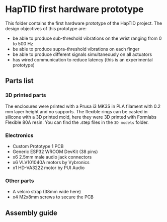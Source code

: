 # HapTID first hardware prototype

This folder contains the first hardware prototype of the HapTID project.
The design objectives of this prototype are:
- be able to produce sub-threshold vibrations on the wrist ranging from 0 to 500 Hz
- be able to produce supra-threshold vibrations on each finger
- be able to produce different signals simultaneously on all actuators
- has wired communication to reduce latency (this is an experimental prototype)

## Parts list
 
### 3D printed parts

The enclosures were printed with a Prusa i3 MK3S in PLA filament with 0.2 mm layer height and no supports.
The flexible rings can be casted in silicone with a 3D printed mold, here they were 3D printed with Formlabs Flexible 80A resin.
You can find the .step files in the `3D models` folder.

### Electronics

- Custom Prototype 1 PCB
- Generic ESP32 WROOM DevKit (38 pins)
- x6 2.5mm male audio jack connectors
- x6 VLV101040A motors by Vybronics
- x1 HD-VA3222 motor by PUI Audio

### Other parts

- A velcro strap (38mm wide here)
- x4 M2x8mm screws to secure the PCB

## Assembly guide